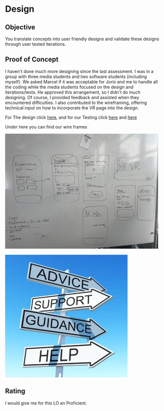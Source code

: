 # Design

## Objective

You translate concepts into user friendly designs and validate these designs through user tested iterations.

## Proof of Concept

I haven't done much more designing since the last assessment. I was in a group with three media students and two software students (including myself). We asked Marcel if it was acceptable for Joris and me to handle all the coding while the media students focused on the design and iterations/tests. He approved this arrangement, so I didn't do much designing. Of course, I provided feedback and assisted when they encountered difficulties. I also contributed to the wireframing, offering technical input on how to incorporate the VR page into the design.

For The design click [here](https://www.figma.com/design/vjSt02gUbVpAXFiB0JzmIz/Overload-App-Design?node-id=0-1), and for our Testing click [here](https://drive.google.com/file/d/1VHgC_3oIOrBhY46l-L20NnFowaB9pcR5/view) and [here](https://drive.google.com/file/d/1vg947o73gJ4Zh8zH7ko9JWnsXyCpS6vD/view)

Under here you can find our wire frames

<img src="/documentation/img/IMG_7783.jpg" alt="" width="500"/>
<br><br>
<img src="/documentation/img/advice-img.jpeg" alt="" width="400"/>

## Rating

I would give me for this LO an Proficient.
